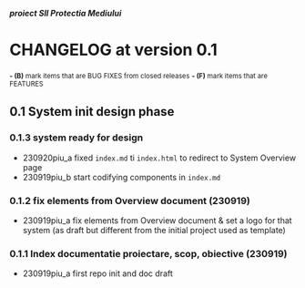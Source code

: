 ***proiect SII Protectia Mediului***



# CHANGELOG at version 0.1

<small>**- (B)** mark items that are BUG FIXES from closed releases</small>
<small>**- (F)** mark items that are FEATURES</small>




## 0.1 System init design phase


### 0.1.3 system ready for design

* 230920piu_a fixed `index.md` ti `index.html` to redirect to System Overview page
* 230919piu_b start codifying components in `index.md`




### 0.1.2 fix elements from Overview document (230919)

* 230919piu_a fix elements from Overview document & set a logo for that system (as draft but different from the initial project used as template)




### 0.1.1 Index documentatie proiectare, scop, obiective (230919)

* 230919piu_a first repo init and doc draft



